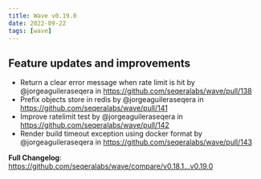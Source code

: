 ```yaml
---
title: Wave v0.19.0
date: 2022-09-22
tags: [wave]
---
```


## Feature updates and improvements

- Return a clear error message when rate limit is hit by @jorgeaguileraseqera in https://github.com/seqeralabs/wave/pull/138
- Prefix objects store in redis by @jorgeaguileraseqera in https://github.com/seqeralabs/wave/pull/141
- Improve ratelimit test by @jorgeaguileraseqera in https://github.com/seqeralabs/wave/pull/142
- Render build timeout exception using docker format by @jorgeaguileraseqera in https://github.com/seqeralabs/wave/pull/143

**Full Changelog**: https://github.com/seqeralabs/wave/compare/v0.18.1...v0.19.0
